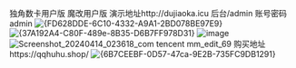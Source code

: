 独角数卡用户版
魔改用户版 演示地址http://dujiaoka.icu
后台/admin
账号密码admin
![{FD628DDE-6C10-4332-A9A1-2BD078BE97E9}](https://github.com/19910205/dujiaoka-/assets/117512395/d116ce31-1ebc-4cf7-a3de-0aabaa63449a)
![{37A192A4-C80F-489e-8B35-D6B7FF978D31}](https://github.com/19910205/dujiaoka-/assets/117512395/c5046204-e3ea-4c05-a917-156ed4e71eb0)
![image](https://github.com/19910205/dujiaoka-/assets/117512395/7b0759f9-92c2-46d1-9e58-356fad1cf207)
![Screenshot_20240414_023618_com tencent mm_edit_69](https://github.com/19910205/dujiaoka-/assets/117512395/f1804dfe-38ce-4d17-a658-01247be4161c)
购买地址https://qqhuhu.shop/
![{6B7CEEBF-0D57-47ca-9E2B-735FC9DB1291}](https://github.com/19910205/dujiaoka-/assets/117512395/9175e6fe-cded-4a8d-bf53-3e959f70e345)
